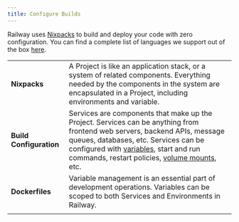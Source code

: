 ```yaml
---
title: Configure Builds
---
```


Railway uses [Nixpacks](https://nixpacks.com) to build and deploy your code with
zero configuration.  You can find a complete list of languages we support out of the box [here](/reference/nixpacks#supported-languages).

|||
|-|-|
| **Nixpacks** | A Project is like an application stack, or a system of related components.  Everything needed by the components in the system are encapsulated in a Project, including environments and variable.                                                                                   |
| **Build Configuration** | Services are components that make up the Project. Services can be anything from frontend web servers, backend APIs, message queues, databases, etc.  Services can be configured with [variables](/guides/use-variables), start and run commands, restart policies, [volume mounts](/guides/use-volumes), etc. |
| **Dockerfiles** | Variable management is an essential part of development operations.  Variables can be scoped to both Services and Environments in Railway.                                                                                                            |
|||
